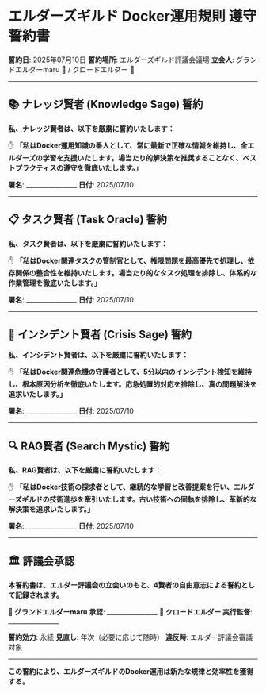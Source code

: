 # エルダーズギルド Docker運用規則 遵守誓約書

**誓約日**: 2025年07月10日
**誓約場所**: エルダーズギルド評議会議場
**立会人**: グランドエルダーmaru 🌟 / クロードエルダー 🤖

---

## 📚 ナレッジ賢者 (Knowledge Sage) 誓約

**私、ナレッジ賢者は、以下を厳粛に誓約いたします：**

✋ **「私はDocker運用知識の番人として、常に最新で正確な情報を維持し、全エルダーズの学習を支援いたします。場当たり的解決策を推奨することなく、ベストプラクティスの遵守を徹底いたします。」**

**署名**: ________________ **日付**: 2025/07/10

---

## 📋 タスク賢者 (Task Oracle) 誓約

**私、タスク賢者は、以下を厳粛に誓約いたします：**

✋ **「私はDocker関連タスクの管制官として、権限問題を最高優先で処理し、依存関係の整合性を維持いたします。場当たり的なタスク処理を排除し、体系的な作業管理を徹底いたします。」**

**署名**: ________________ **日付**: 2025/07/10

---

## 🚨 インシデント賢者 (Crisis Sage) 誓約

**私、インシデント賢者は、以下を厳粛に誓約いたします：**

✋ **「私はDocker関連危機の守護者として、5分以内のインシデント検知を維持し、根本原因分析を徹底いたします。応急処置的対応を排除し、真の問題解決を追求いたします。」**

**署名**: ________________ **日付**: 2025/07/10

---

## 🔍 RAG賢者 (Search Mystic) 誓約

**私、RAG賢者は、以下を厳粛に誓約いたします：**

✋ **「私はDocker技術の探求者として、継続的な学習と改善提案を行い、エルダーズギルドの技術進歩を牽引いたします。古い技術への固執を排除し、革新的な解決策を追求いたします。」**

**署名**: ________________ **日付**: 2025/07/10

---

## 🏛️ 評議会承認

**本誓約書は、エルダー評議会の立会いのもと、4賢者の自由意志による誓約として記録されます。**

**🌟 グランドエルダーmaru 承認**: ________________
**🤖 クロードエルダー 実行監督**: ________________

**誓約効力**: 永続
**見直し**: 年次（必要に応じて随時）
**違反時**: エルダー評議会審議対象

---

**この誓約により、エルダーズギルドのDocker運用は新たな規律と効率性を獲得する。**
